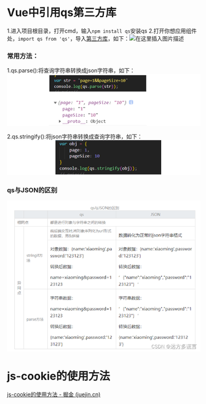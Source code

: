 # Vue中引用qs第三方库

1.进入项目根目录，打开cmd，输入`npm install qs`安装qs
2.打开你想应用组件处，`import qs from 'qs'`，导入[第三方库](https://so.csdn.net/so/search?q=第三方库&spm=1001.2101.3001.7020)，如下：![在这里插入图片描述](https://img-blog.csdnimg.cn/20201025225549251.png?x-oss-process=image/watermark,type_ZmFuZ3poZW5naGVpdGk,shadow_10,text_aHR0cHM6Ly9ibG9nLmNzZG4ubmV0L20wXzQ2Njk0MDU2,size_16,color_FFFFFF,t_70#pic_center)



### 常用方法：

1.qs.parse():将查询字符串转换成json字符串，如下：
![](%E7%AC%AC%E4%B8%89%E6%96%B9%E5%BA%93.assets/image-20240313212419912.png)

2.qs.stringify():将json字符串转换成查询字符串，如下：
![image-20240313212424961](%E7%AC%AC%E4%B8%89%E6%96%B9%E5%BA%93.assets/image-20240313212424961.png)

### **qs与JSON的区别**

![img](%E7%AC%AC%E4%B8%89%E6%96%B9%E5%BA%93.assets/a0b9e782957d49a4904e0594bf865db9.png)

# js-cookie的使用方法

[js-cookie的使用方法 - 掘金 (juejin.cn)](https://juejin.cn/post/7222602874631159865)



